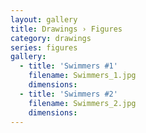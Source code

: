 ```yaml
---
layout: gallery
title: Drawings › Figures
category: drawings
series: figures
gallery:
  - title: 'Swimmers #1'
    filename: Swimmers_1.jpg
    dimensions:
  - title: 'Swimmers #2'
    filename: Swimmers_2.jpg
    dimensions:
---
```

